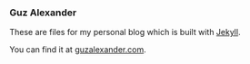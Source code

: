 ### Guz Alexander

These are files for my personal blog which is built with [Jekyll](https://github.com/mojombo/jekyll/).

You can find it at [guzalexander.com](http://guzalexander.com/).
